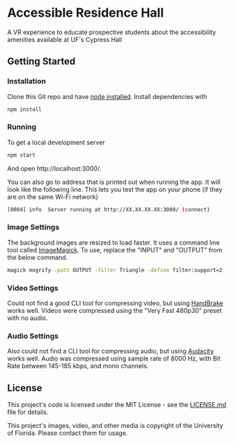 # Accessible Residence Hall

A VR experience to educate prospective students about the accessibility amenities available at UF's Cypress Hall

## Getting Started

### Installation

Clone this Git repo and have [node installed](https://nodejs.org/en/). Install dependencies with

```bash
npm install
```

### Running

To get a local development server

```bash
npm start
```

And open http://localhost:3000/. 

You can also go to address that is printed out when running the app. It will look like the following line. This lets you test the app on your phone (if they are on the same Wi-Fi network)

```bash
[0004] info  Server running at http://XX.XX.XX.XX:3000/ (connect)
```

### Image Settings

The background images are resized to load faster. It uses a command line tool called [ImageMagick](https://www.imagemagick.org/script/index.php). To use, replace the "INPUT" and "OUTPUT" from the below command.

```bash
magick mogrify -path OUTPUT -filter Triangle -define filter:support=2 -thumbnail 4096x1024 -unsharp 1x2 -dither None -posterize 136 -quality 82 -define jpeg:fancy-upsampling=off -define png:compression-filter=5 -define png:compression-level=9 -define png:compression-strategy=1 -define png:exclude-chunk=all -interlace none -colorspace sRGB -strip INPUT
```

### Video Settings

Could not find a good CLI tool for compressing video, but using [HandBrake](https://handbrake.fr/) works well. Videos were compressed using the "Very Fast 480p30" preset with no audio.

### Audio Settings

Also could not find a CLI tool for compressing audio, but using [Audacity](https://www.audacityteam.org/) works well. Audio was compressed using sample rate of 8000 Hz, with Bit Rate between 145-185 kbps, and mono channels.

## License

This project's code is licensed under the MIT License - see the [LICENSE.md](LICENSE.md) file for details.

This project's images, video, and other media is copyright of the University of Florida. Please contact them for usage.
